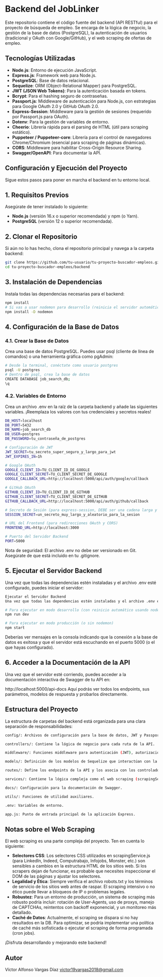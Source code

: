 # Backend del JobLinker

Este repositorio contiene el código fuente del backend (API RESTful) para el proyecto de búsqueda de empleo. Se encarga de la lógica de negocio, la gestión de la base de datos (PostgreSQL), la autenticación de usuarios (tradicional y OAuth con Google/GitHub), y el web scraping de ofertas de empleo.

## Tecnologías Utilizadas

- **Node.js**: Entorno de ejecución JavaScript.
- **Express.js**: Framework web para Node.js.
- **PostgreSQL**: Base de datos relacional.
- **Sequelize**: ORM (Object-Relational Mapper) para PostgreSQL.
- **JWT (JSON Web Tokens)**: Para la autenticación basada en tokens.
- **Bcrypt**: Para el hashing seguro de contraseñas.
- **Passport.js**: Middleware de autenticación para Node.js, con estrategias para Google OAuth 2.0 y GitHub OAuth 2.0.
- **Express-Session**: Middleware para la gestión de sesiones (requerido por Passport.js para OAuth).
- **Dotenv**: Para la gestión de variables de entorno.
- **Cheerio**: Librería rápida para el parsing de HTML (útil para scraping estático).
- **Puppeteer / Puppeteer-core**: Librería para el control de navegadores Chrome/Chromium (esencial para scraping de páginas dinámicas).
- **CORS**: Middleware para habilitar Cross-Origin Resource Sharing.
- **Swagger/OpenAPI**: Para documentar la API.

## Configuración y Ejecución del Proyecto
Sigue estos pasos para poner en marcha el backend en tu entorno local.

## 1. Requisitos Previos
Asegúrate de tener instalado lo siguiente:

- **Node.js** (versión 16.x o superior recomendada) y npm (o Yarn).
- **PostgreSQL** (versión 12 o superior recomendada).

## 2. Clonar el Repositorio
Si aún no lo has hecho, clona el repositorio principal y navega a la carpeta backend:
```bash
git clone https://github.com/tu-usuario/tu-proyecto-buscador-empleos.git
cd tu-proyecto-buscador-empleos/backend
```

## 3. Instalación de Dependencias
Instala todas las dependencias necesarias para el backend:
```bash
npm install
# Si vas a usar nodemon para desarrollo (reinicia el servidor automáticamente con cada cambio)
npm install -D nodemon
```
## 4. Configuración de la Base de Datos

### 4.1. Crear la Base de Datos
Crea una base de datos PostgreSQL. Puedes usar psql (cliente de línea de comandos) o una herramienta gráfica como pgAdmin:
```bash
# Desde la terminal, conéctate como usuario postgres
psql -U postgres
# Dentro de psql, crea la base de datos
CREATE DATABASE job_search_db;
\q
```
### 4.2. Variables de Entorno
Crea un archivo .env en la raíz de la carpeta backend y añade las siguientes variables. ¡Reemplaza los valores con tus credenciales y secretos reales!
```bash
DB_HOST=localhost
DB_PORT=5432
DB_NAME=job_search_db
DB_USER=postgres
DB_PASSWORD=tu_contraseña_de_postgres

# Configuración de JWT
JWT_SECRET=tu_secreto_super_seguro_y_largo_para_jwt
JWT_EXPIRES_IN=1h

# Google OAuth
GOOGLE_CLIENT_ID=TU_CLIENT_ID_DE_GOOGLE
GOOGLE_CLIENT_SECRET=TU_CLIENT_SECRET_DE_GOOGLE
GOOGLE_CALLBACK_URL=http://localhost:5000/api/auth/google/callback

# GitHub OAuth
GITHUB_CLIENT_ID=TU_CLIENT_ID_DE_GITHUB
GITHUB_CLIENT_SECRET=TU_CLIENT_SECRET_DE_GITHUB
GITHUB_CALLBACK_URL=http://localhost:5000/api/auth/github/callback

# Secreto de Sesión (para express-session, DEBE ser una cadena larga y aleatoria)
SESSION_SECRET=un_secreto_muy_largo_y_aleatorio_para_la_sesion

# URL del Frontend (para redirecciones OAuth y CORS)
FRONTEND_URL=http://localhost:3000

# Puerto del Servidor Backend
PORT=5000
```
Nota de seguridad: El archivo .env no debe ser versionado en Git. Asegúrate de que está incluido en tu .gitignore.

## 5. Ejecutar el Servidor Backend
Una vez que todas las dependencias estén instaladas y el archivo .env esté configurado, puedes iniciar el servidor:
```bash
Ejecutar el Servidor Backend
Una vez que todas las dependencias estén instaladas y el archivo .env esté configurado, puedes iniciar el servidor:

# Para ejecutar en modo desarrollo (con reinicio automático usando nodemon)
npm run dev

# Para ejecutar en modo producción (o sin nodemon)
npm start
```
Deberías ver mensajes en la consola indicando que la conexión a la base de datos es exitosa y que el servidor está escuchando en el puerto 5000 (o el que hayas configurado).

## 6. Acceder a la Documentación de la API
Una vez que el servidor esté corriendo, puedes acceder a la documentación interactiva de Swagger de tu API en:

http://localhost:5000/api-docs
Aquí podrás ver todos los endpoints, sus parámetros, modelos de respuesta y probarlos directamente.

## Estructura del Proyecto

La estructura de carpetas del backend está organizada para una clara separación de responsabilidades:
```bash
config/: Archivos de configuración para la base de datos, JWT y Passport.

controllers/: Contiene la lógica de negocio para cada ruta de la API.

middleware/: Funciones middleware para autenticación (JWT), autorización (roles) y manejo de errores.

models/: Definición de los modelos de Sequelize que interactúan con la base de datos (Usuario, Empleo, EmpleoFavorito).

routes/: Define los endpoints de la API y los asocia con los controladores y middlewares.

services/: Contiene la lógica compleja como el web scraping (scrapingService.js) y el procesamiento/normalización de datos (jobProcessingService.js).

docs/: Configuración para la documentación de Swagger.

utils/: Funciones de utilidad auxiliares.

.env: Variables de entorno.

app.js: Punto de entrada principal de la aplicación Express.
```

## Notas sobre el Web Scraping
El web scraping es una parte compleja del proyecto. Ten en cuenta lo siguiente:

- **Selectores CSS**: Los selectores CSS utilizados en scrapingService.js (para LinkedIn, Indeed, Computrabajo, Infojobs, Monster, etc.) son sensibles a cambios en la estructura HTML de los sitios web. Si los scrapers dejan de funcionar, es probable que necesites inspeccionar el DOM de las páginas y ajustar los selectores.
- **Legalidad y Ética**: Siempre verifica el archivo robots.txt y los términos de servicio de los sitios web antes de raspar. El scraping intensivo o no ético puede llevar a bloqueos de IP o problemas legales.
- **Robustez**: Para un entorno de producción, un sistema de scraping más robusto podría incluir: rotación de User-Agents, uso de proxys, manejo de CAPTCHAs, reintentos con backoff exponencial, y un monitoreo más detallado.
- **Caché de Datos**: Actualmente, el scraping se dispara si no hay resultados en la DB. Para optimizar, se podría implementar una política de caché más sofisticada o ejecutar el scraping de forma programada (cron jobs).

¡Disfruta desarrollando y mejorando este backend!

## Autor
Víctor Alfonso Vargas Díaz
victor19vargas2018@gmail.com



